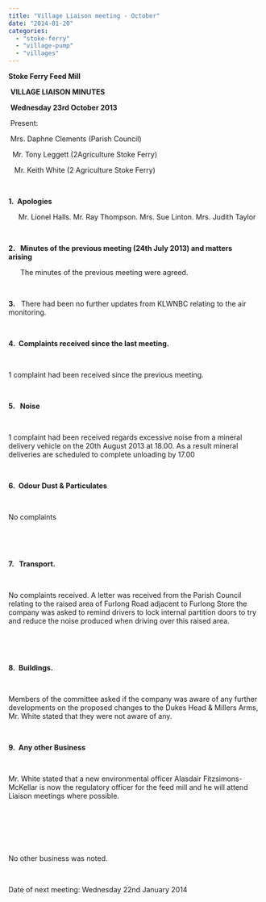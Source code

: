 ```yaml
---
title: "Village Liaison meeting - October"
date: "2014-01-20"
categories: 
  - "stoke-ferry"
  - "village-pump"
  - "villages"
---
```


**Stoke Ferry Feed Mill**

 **VILLAGE LIAISON MINUTES**

 **Wednesday 23rd October 2013**

 Present:                             

 Mrs. Daphne Clements (Parish Council)

  Mr. Tony Leggett (2Agriculture Stoke Ferry)

   Mr. Keith White (2 Agriculture Stoke Ferry)  

 

**1.  Apologies**

     Mr. Lionel Halls. Mr. Ray Thompson. Mrs. Sue Linton. Mrs. Judith Taylor

 

**2.   Minutes of the previous meeting (****24th July 2013****) and matters arising**     

      The minutes of the previous meeting were agreed.

 

**3.**   There had been no further updates from KLWNBC relating to the air monitoring.

 

**4.  Complaints received since the last meeting.**

 

1 complaint had been received since the previous meeting.

 

**5.   Noise**

 

1 complaint had been received regards excessive noise from a mineral delivery vehicle on the 20th August 2013 at 18.00. As a result mineral deliveries are scheduled to complete unloading by 17.00

 

**6.  Odour Dust & Particulates**

 

No complaints

 

 

**7.   Transport.**

 

No complaints received. A letter was received from the Parish Council relating to the raised area of Furlong Road adjacent to Furlong Store the company was asked to remind drivers to lock internal partition doors to try and reduce the noise produced when driving over this raised area.

 

 

**8.  Buildings.**

 

Members of the committee asked if the company was aware of any further developments on the proposed changes to the Dukes Head & Millers Arms, Mr. White stated that they were not aware of any.

 

**9.  Any other Business**

 

Mr. White stated that a new environmental officer Alasdair Fitzsimons-McKellar is now the regulatory officer for the feed mill and he will attend Liaison meetings where possible.

 

 

 

No other business was noted.

 

Date of next meeting: Wednesday 22nd January 2014
